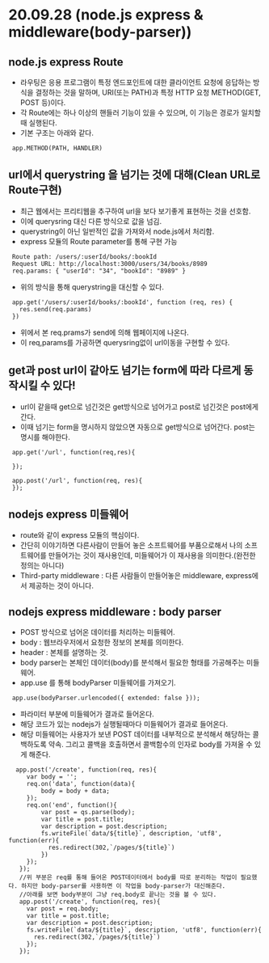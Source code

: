 # 20.09.28 (node.js express & middleware(body-parser))

## node.js express Route
 * 라우팅은 응용 프로그램이 특정 엔드포인트에 대한 클라이언트 요청에 응답하는 방식을 결정하는 것을 말하며, URI(또는 PATH)과 특정 HTTP 요청 METHOD(GET, POST 등)이다.
 * 각 Route에는 하나 이상의 핸들러 기능이 있을 수 있으며, 이 기능은 경로가 일치할 때 실행된다.
 * 기본 구조는 아래와 같다.
 ```nodejs
  app.METHOD(PATH, HANDLER)
 ```

## url에서 querystring 을 넘기는 것에 대해(Clean URL로 Route구현)
 * 최근 웹에서는 프리티웹을 추구하여 url을 보다 보기좋게 표현하는 것을 선호함.
 * 이에 querysring 대신 다른 방식으로 값을 넘김.
 * querystring이 아닌 일반적인 값을 가져와서 node.js에서 처리함.
 * express 모듈의 Route parameter를 통해 구현 가능
 ```
  Route path: /users/:userId/books/:bookId
  Request URL: http://localhost:3000/users/34/books/8989
  req.params: { "userId": "34", "bookId": "8989" }
 ```
 * 위의 방식을 통해 querystring을 대신할 수 있다.
 ```nodejs
  app.get('/users/:userId/books/:bookId', function (req, res) {
    res.send(req.params)
  })
 ```
 * 위에서 본 req.prams가 send에 의해 웹페이지에 나온다.
 * 이 req,params를 가공하면 querysring없이 url이동을 구현할 수 있다.

## get과 post url이 같아도 넘기는 form에 따라 다르게 동작시킬 수 있다!
 * url이 같을때 get으로 넘긴것은 get방식으로 넘어가고 post로 넘긴것은 post에게 간다.
 * 이때 넘기는 form을 명시하지 않았으면 자동으로 get방식으로 넘어간다. post는 명시를 해야한다.
 ```nodejs
  app.get('/url', function(req,res){

  });

  app.post('/url', function(req, res){
  });
 ```

## nodejs express 미들웨어
 * route와 같이 express 모듈의 핵심이다.
 * 간단히 이야기하면 다른사람이 만들어 놓은 소프트웨어를 부품으로해서 나의 소프트웨어를 만들어가는 것이 재사용인데, 미들웨어가 이 재사용을 의미한다.(완전한 정의는 아니다)
 * Third-party middleware : 다른 사람들이 만들어놓은 middleware, express에서 제공하는 것이 아니다.

## nodejs express middleware : body parser
 * POST 방식으로 넘어온 데이터를 처리하는 미들웨어.
 * body : 웹브라우저에서 요청한 정보의 본체를 의미한다.
 * header : 본체를 설명하는 것.
 * body parser는 본체인 데이터(body)를 분석해서 필요한 형태를 가공해주는 미들웨어.
 * app.use 를 통해 bodyParser 미들웨어를 가져오기.
 ```nodejs
  app.use(bodyParser.urlencoded({ extended: false }));
 ```
 * 파라미터 부분에 미들웨어가 결과로 들어온다.
 * 해당 코드가 있는 nodejs가 실행될때마다 미들웨어가 결과로 들어온다.
 * 해당 미들웨어는 사용자가 보낸 POST 데이터를 내부적으로 분석해서 해당하는 콜백하도록 약속. 그리고 콜백을 호출하면서 콜백함수의 인자로 body를 가져올 수 있게 해준다.
 ```nodejs
   app.post('/create', function(req, res){
      var body = '';
      req.on('data', function(data){
          body = body + data;
      });
      req.on('end', function(){
          var post = qs.parse(body);
          var title = post.title;
          var description = post.description;
          fs.writeFile(`data/${title}`, description, 'utf8', function(err){
            res.redirect(302,`/pages/${title}`)
          })
      });
    });
    //위 부분은 req를 통해 들어온 POST데이터에서 body를 따로 분리하는 작업이 필요했다. 하지만 body-parser를 사용하면 이 작업을 body-parser가 대신해준다.
    //아래를 보면 body부분이 그냥 req.body로 끝나는 것을 볼 수 있다.
    app.post('/create', function(req, res){
      var post = req.body;
      var title = post.title;
      var description = post.description;
      fs.writeFile(`data/${title}`, description, 'utf8', function(err){
        res.redirect(302,`/pages/${title}`)
      });
    });
 ```
